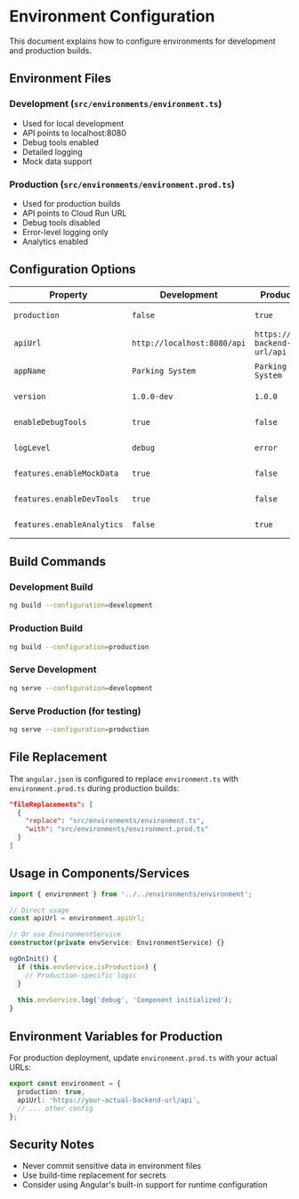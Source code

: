 # Environment Configuration

This document explains how to configure environments for development and production builds.

## Environment Files

### Development (`src/environments/environment.ts`)
- Used for local development
- API points to localhost:8080
- Debug tools enabled
- Detailed logging
- Mock data support

### Production (`src/environments/environment.prod.ts`)
- Used for production builds
- API points to Cloud Run URL
- Debug tools disabled
- Error-level logging only
- Analytics enabled

## Configuration Options

| Property | Development | Production | Description |
|----------|-------------|------------|-------------|
| `production` | `false` | `true` | Environment flag |
| `apiUrl` | `http://localhost:8080/api` | `https://your-backend-url/api` | Backend API URL |
| `appName` | `Parking System` | `Parking System` | Application name |
| `version` | `1.0.0-dev` | `1.0.0` | Application version |
| `enableDebugTools` | `true` | `false` | Angular debug tools |
| `logLevel` | `debug` | `error` | Console logging level |
| `features.enableMockData` | `true` | `false` | Use mock data |
| `features.enableDevTools` | `true` | `false` | Development tools |
| `features.enableAnalytics` | `false` | `true` | Analytics tracking |

## Build Commands

### Development Build
```bash
ng build --configuration=development
```

### Production Build
```bash
ng build --configuration=production
```

### Serve Development
```bash
ng serve --configuration=development
```

### Serve Production (for testing)
```bash
ng serve --configuration=production
```

## File Replacement

The `angular.json` is configured to replace `environment.ts` with `environment.prod.ts` during production builds:

```json
"fileReplacements": [
  {
    "replace": "src/environments/environment.ts",
    "with": "src/environments/environment.prod.ts"
  }
]
```

## Usage in Components/Services

```typescript
import { environment } from '../../environments/environment';

// Direct usage
const apiUrl = environment.apiUrl;

// Or use EnvironmentService
constructor(private envService: EnvironmentService) {}

ngOnInit() {
  if (this.envService.isProduction) {
    // Production-specific logic
  }
  
  this.envService.log('debug', 'Component initialized');
}
```

## Environment Variables for Production

For production deployment, update `environment.prod.ts` with your actual URLs:

```typescript
export const environment = {
  production: true,
  apiUrl: 'https://your-actual-backend-url/api',
  // ... other config
};
```

## Security Notes

- Never commit sensitive data in environment files
- Use build-time replacement for secrets
- Consider using Angular's built-in support for runtime configuration